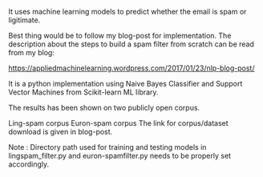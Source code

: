 It uses machine learning models to predict whether the email is spam or ligitimate.

Best thing would be to follow my blog-post for implementation. The description about the steps to build a spam filter from scratch can be read from my blog:

https://appliedmachinelearning.wordpress.com/2017/01/23/nlp-blog-post/

It is a python implementation using Naive Bayes Classifier and Support Vector Machines from Scikit-learn ML library.

The results has been shown on two publicly open corpus.

Ling-spam corpus
Euron-spam corpus
The link for corpus/dataset download is given in blog-post.

Note : Directory path used for training and testing models in lingspam_filter.py and euron-spamfilter.py needs to be properly set accordingly.
